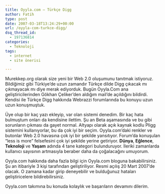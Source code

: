 ```yaml
---
title: Oyyla.com – Türkçe Digg
author: Fatih
type: post
date: 2007-03-18T13:24:29+00:00
url: /oyyla-com-turkce-digg/
dsq_thread_id:
  - 197136814
categories:
  - Teknoloji
tags:
  - internet
  - site önerisi

---
```

Murekkep.org olarak size yeni bir Web 2.0 oluşumunu tanıtmak istiyoruz. Bildiğimiz gibi Türkiye&#8217;de uzun zamandır Türkçe dilde Digg çıkacak mı çıkmayacak mı diye merak ediyorduk. Bugün Oyyla.Com ana geliştiricilerinden Gökhan Çeliker&#8217;den aldığım mail&#8217;de açıldığını bildirdi. Kendisi ile Türkçe Digg hakkında Webrazzi forumlarında bu konuyu uzun uzun konuşmuştuk.

Üye olup bir kaç yazı ekleyip, var olan sistemi denedim. Bir kaç hata bulmuştum onları da kendisine ilettim. Şu an Beta aşamasında ve bu gibi sorunların çıkması da gayet normal. Altyapı olarak açık kaynak kodlu Pligg sistemini kullanıyorlar, bu da çok iyi bir seçim. Oyyla.com&#8217;daki renkler ve butonlar Web 2.0 havasına çok iyi bir şekilde yansıtıyor. Forum&#8217;da konuşulan &#8220;less is more&#8221; felsefesini çok iyi şekilde yerine getiriyor. **Dünya**, **Eğlence**, **Teknoloji** ve **Yaşam** adında 4 tane kategori bulunduruyor. İleriki zamanlarda kullanıcı sayısının artmasıyla beraber daha da çoğalacağını umuyorum.

Oyyla.com hakkında daha fazla bilgi için Oyyla.com bloguna bakabilirsiniz. Şu an itibariyle 3 kişi tarafından geliştiriliyor. Resmi açılış 20 Mart 2007&#8217;de olacak. O zamana kadar girip deneyebilir ve bulduğunuz hataları geliştiricelere bildirebilirsiniz.

Oyyla.com takımına bu konuda kolaylık ve başarıların devamını dilerim.